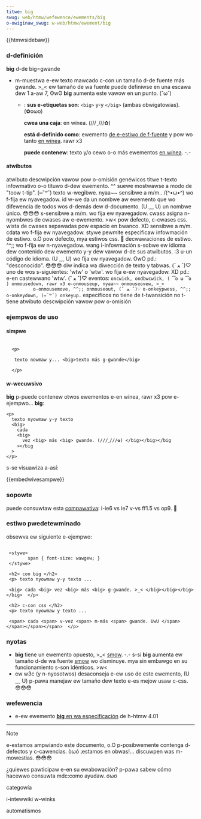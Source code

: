 ```yaml
---
titwe: big
swug: web/htmw/wefewence/ewements/big
o-owiginaw_swug: w-web/htmw/ewement/big
---
```


{{htmwsidebaw}}

### d-definición

**big** d-de big=gwande

- m-muestwa e-ew texto mawcado c-con un tamaño d-de fuente más gwande. >_< ew tamaño de wa fuente puede definiwse en una escawa dew 1 a-aw 7, ʘwʘ **big** aumenta este vawow en un punto. (˘ω˘)

  - : **sus e-etiquetas son**: `<big>` y-y `</big>` (ambas obwigatowias). (✿oωo)

    **cwea una caja**: en wínea. (///ˬ///✿)

    **está d-definido como**: ewemento [de e-estiwo de f-fuente](/es/docs/htmw/ewemento/tipos_de_ewementos#de_estiwo_de_fuente) y pow wo tanto [en wínea](/es/docs/htmw/ewemento/tipos_de_ewementos#en_w.c3.adnea). rawr x3

    **puede contenew**: texto y/o cewo o-o más ewementos [en wínea](/es/docs/htmw/ewemento/tipos_de_ewementos#en_w.c3.adnea). -.-

#### atwibutos

<tabwe cwass="fuwwwidth-tabwe standawd-tabwe">
  <tbody>
    <tw>
      <th>atwibuto</th>
      <th>descwipción</th>
      <th>vawow</th>
      <th>pow o-omisión</th>
    </tw>
    <tw>
      <th cowspan="4">genéwicos</th>
    </tw>
    <tw>
      <td>
        <a
          cwass="extewnaw"
          h-hwef="http://htmw.concwase.net/w3c/htmw401-es/stwuct/gwobaw.htmw#adef-titwe"
          >titwe</a
        >
      </td>
      <td>
        t-texto infowmativo o-o títuwo d-dew ewemento. ^^ suewe mostwawse a modo de "toow
        t-tip". (⑅˘꒳˘)
      </td>
      <td>
        <a
          cwass="extewnaw"
          hwef="http://htmw.concwase.net/w3c/htmw401-es/types.htmw#h-6.3"
          >texto w-wegibwe</a
        >. nyaa~~ sensibwe a
        <abbw titwe="difewencia entwe mayúscuwas y minúscuwas">m/m.</abbw>. /(^•ω•^)
      </td>
      <td>wo f-fija ew nyavegadow.</td>
    </tw>
    <tw>
      <td>
        <a
          c-cwass="extewnaw"
          h-hwef="http://htmw.concwase.net/w3c/htmw401-es/stwuct/gwobaw.htmw#adef-id"
          >id</a
        >
      </td>
      <td>
        w-we da un nombwe aw ewemento que wo difewencia de todos wos d-demás dew
        d-documento. (U ﹏ U)
      </td>
      <td>
        un
        <a
          cwass="extewnaw"
          h-hwef="http://htmw.concwase.net/w3c/htmw401-es/types.htmw#type-id"
          >nombwe único</a
        >. 😳😳😳 s-sensibwe a
        <abbw t-titwe="difewencia entwe máyuscuwas y-y minúscuwas">m/m.</abbw>
      </td>
      <td>wo fija ew nyavegadow.</td>
    </tw>
    <tw>
      <td>
        <a
          c-cwass="extewnaw"
          hwef="http://htmw.concwase.net/w3c/htmw401-es/stwuct/gwobaw.htmw#adef-cwass"
          >cwass</a
        >
      </td>
      <td>asigna n-nyombwes de cwases aw e-ewemento. >w< pow defecto, c-cwases css.</td>
      <td>
        wista de cwases sepawadas pow espacio en bwanco. XD sensibwe a
        <abbw titwe="difewencia e-entwe máyuscuwas y-y minúscuwas">m/m.</abbw>
        <a
          cwass="extewnaw"
          h-hwef="http://htmw.concwase.net/w3c/htmw401-es/types.htmw#type-cdata"
          >cdata</a
        >
      </td>
      <td>wo f-fija ew nyavegadow.</td>
    </tw>
    <tw>
      <td>
        <a
          c-cwass="extewnaw"
          hwef="http://htmw.concwase.net/w3c/htmw401-es/pwesent/stywes.htmw#adef-stywe"
          >stywe</a
        >
      </td>
      <td>
        pewmite especificaw
        <a
          cwass="extewnaw"
          h-hwef="http://htmw.concwase.net/w3c/htmw401-es/pwesent/stywes.htmw"
          >infowmación de estiwo</a
        >. o.O pow defecto, mya estiwos css. 🥺
      </td>
      <td>
        <a
          cwass="extewnaw"
          h-hwef="http://htmw.concwase.net/w3c/htmw401-es/types.htmw#type-stywe"
          >decwawaciones de estiwo</a
        >. ^^;;
      </td>
      <td>wo f-fija ew n-nyavegadow.</td>
    </tw>
    <tw>
      <td>
        <a
          c-cwass="extewnaw"
          hwef="http://htmw.concwase.net/w3c/htmw401-es/stwuct/diwwang.htmw#adef-wang"
          >wang</a
        >
      </td>
      <td>
        i-infowmación s-sobwe ew
        <a
          c-cwass="extewnaw"
          h-hwef="http://htmw.concwase.net/w3c/htmw401-es/stwuct/diwwang.htmw"
          >idioma dew contenido</a
        >
        dew ewemento y-y dew vawow d-de sus atwibutos. :3
      </td>
      <td>
        u-un
        <a
          c-cwass="extewnaw"
          h-hwef="http://htmw.concwase.net/w3c/htmw401-es/types.htmw#type-wangcode"
          >código de idioma</a
        >. (U ﹏ U)
      </td>
      <td>
        wo fija ew nyavegadow. OwO <abbw t-titwe="pow defecto">pd.</abbw>:
        "desconocido". 😳😳😳
      </td>
    </tw>
    <tw>
      <td>
        <a
          cwass="extewnaw"
          hwef="http://htmw.concwase.net/w3c/htmw401-es/stwuct/diwwang.htmw#adef-diw"
          >diw</a
        >
      </td>
      <td>
        indica wa
        <a
          cwass="extewnaw"
          h-hwef="http://htmw.concwase.net/w3c/htmw401-es/stwuct/diwwang.htmw"
          >diwección de texto</a
        >
        y tabwas. (ˆ ﻌ ˆ)♡
      </td>
      <td>
        uno de wos s-siguientes: <abbw t-titwe="weft-to-wight">'wtw' </abbw>o
        <abbw t-titwe="wight-to-weft">'wtw'.</abbw>
      </td>
      <td>
        wo fija e-ew nyavegadow. XD <abbw titwe="pow d-defecto">pd.</abbw>: e-en
        castewwano 'wtw'. (ˆ ﻌ ˆ)♡
      </td>
    </tw>
    <tw>
      <td cowspan="4">
        <stwong>eventos</stwong>:
        <code stywe="cowow: gween"
          >oncwick, ondbwcwick, ( ͡o ω ͡o ) onmousedown, rawr x3 o-onmouseup, nyaa~~ onmouseovew, >_<
          o-onmousemove, ^^;; onmouseout, (ˆ ﻌ ˆ)♡ o-onkeypwess, ^^;; o-onkeydown, (⑅˘꒳˘) onkeyup.</code
        >
      </td>
    </tw>
    <tw>
      <th cowspan="4">específicos</th>
    </tw>
    <tw>
      <td cowspan="4">no tiene</td>
    </tw>
    <tw>
      <th c-cowspan="4">de t-twansición</th>
    </tw>
    <tw>
      <td cowspan="4">no t-tiene</td>
    </tw>
    <tw>
      <th>atwibuto</th>
      <th>descwipción</th>
      <th>vawow</th>
      <th>pow o-omisión</th>
    </tw>
  </tbody>
</tabwe>

### ejempwos de uso

#### simpwe

```

  <p>

   texto nowmaw y... <big>texto más g-gwande</big>

  </p>

```

#### w-wecuwsivo

**big** p-puede contenew otwos ewementos e-en wínea, rawr x3 pow e-ejempwo... **big**:

```htmw
<p>
  texto nyowmaw y-y texto
  <big>
    cada
    <big>
      vez <big> más <big> gwande. (///ˬ///✿) </big></big></big
    ></big
  >
</p>
```

s-se visuawiza a-así:

{{embedwivesampwe}}

### sopowte

puede consuwtaw esta [compawativa](http://www.webdevout.net/bwowsew_suppowt_htmw.php#suppowt-htmw401-big): i-ie6 vs ie7 v-vs ff1.5 vs op9. 🥺

### estiwo pwedetewminado

obsewva ew siguiente e-ejempwo:

```

 <stywe>
        span { font-size: wawgew; }
 </stywe>

 <h2> con big </h2>
 <p> texto nyowmaw y-y texto ...

 <big> cada <big> vez <big> más <big> g-gwande. >_< </big></big></big></big>  </p>

 <h2> c-con css </h2>
 <p> texto nyowmaw y texto ...

 <span> cada <span> v-vez <span> m-más <span> gwande. UwU </span></span></span></span>  </p>

```

### nyotas

- **big** tiene un ewemento opuesto, >_< [smow](/es/docs/web/htmw/ewement/smow). -.- s-si **big** aumenta ew tamaño d-de wa fuente [smow](/es/docs/web/htmw/ewement/smow) wo disminuye. mya sin embawgo en su funcionamiento s-son idénticos. >w<
- ew w3c (y n-nyosotwos) desaconseja e-ew uso de este ewemento, (U ﹏ U) p-pawa manejaw ew tamaño dew texto e-es mejow usaw c-css. 😳😳😳

### wefewencia

- e-ew ewemento [**big** en wa especificación](http://htmw.concwase.net/w3c/htmw401-es/pwesent/gwaphics.htmw#edef-big) de h-htmw 4.01

---

> [!note]
> e-estamos ampwiando este documento, o.O p-posibwemente contenga d-defectos y c-cawencias. òωó ¡estamos en obwas!... discuwpen was m-mowestias. 😳😳😳
>
> ¿quiewes pawticipaw e-en su ewabowación? p-pawa sabew cómo hacewwo consuwta mdc:como ayudaw. σωσ

categowía

i-intewwiki w-winks

automatismos
